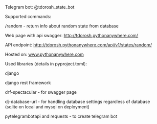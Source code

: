 Telegram bot: @tdorosh_state_bot

Supported commands:

/random - return info about random state from database


Web page with api swagger: http://tdorosh.pythonanywhere.com/

API endpoint: http://tdorosh.pythonanywhere.com/api/v1/states/random/

Hosted on: www.pythonanywhere.com

Used libraries (details in pyproject.toml):

django

django rest framework

drf-spectacular - for swagger page

dj-database-url - for handling database settings regardless of database (sqlite on local and mysql on deployment)

pytelegrambotapi and requests - to create telegram bot
